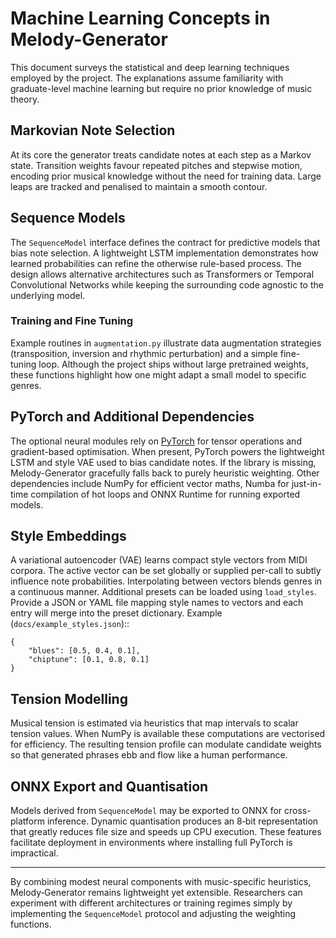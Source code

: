 # Machine Learning Concepts in Melody-Generator

This document surveys the statistical and deep learning techniques employed by the project. The explanations assume familiarity with graduate-level machine learning but require no prior knowledge of music theory.

## Markovian Note Selection

At its core the generator treats candidate notes at each step as a Markov state. Transition weights favour repeated pitches and stepwise motion, encoding prior musical knowledge without the need for training data. Large leaps are tracked and penalised to maintain a smooth contour.

## Sequence Models

The `SequenceModel` interface defines the contract for predictive models that bias note selection. A lightweight LSTM implementation demonstrates how learned probabilities can refine the otherwise rule-based process. The design allows alternative architectures such as Transformers or Temporal Convolutional Networks while keeping the surrounding code agnostic to the underlying model.

### Training and Fine Tuning

Example routines in `augmentation.py` illustrate data augmentation strategies (transposition, inversion and rhythmic perturbation) and a simple fine-tuning loop. Although the project ships without large pretrained weights, these functions highlight how one might adapt a small model to specific genres.

## PyTorch and Additional Dependencies

The optional neural modules rely on [PyTorch](https://pytorch.org) for tensor operations and gradient-based optimisation. When present, PyTorch powers the lightweight LSTM and style VAE used to bias candidate notes. If the library is missing, Melody-Generator gracefully falls back to purely heuristic weighting. Other dependencies include NumPy for efficient vector maths, Numba for just-in-time compilation of hot loops and ONNX Runtime for running exported models.

## Style Embeddings

A variational autoencoder (VAE) learns compact style vectors from MIDI corpora. The active vector can be set globally or supplied per-call to subtly influence note probabilities. Interpolating between vectors blends genres in a continuous manner.
Additional presets can be loaded using `load_styles`. Provide a JSON or YAML
file mapping style names to vectors and each entry will merge into the preset
dictionary. Example (``docs/example_styles.json``)::

    {
        "blues": [0.5, 0.4, 0.1],
        "chiptune": [0.1, 0.8, 0.1]
    }


## Tension Modelling

Musical tension is estimated via heuristics that map intervals to scalar tension values. When NumPy is available these computations are vectorised for efficiency. The resulting tension profile can modulate candidate weights so that generated phrases ebb and flow like a human performance.

## ONNX Export and Quantisation

Models derived from `SequenceModel` may be exported to ONNX for cross-platform inference. Dynamic quantisation produces an 8‑bit representation that greatly reduces file size and speeds up CPU execution. These features facilitate deployment in environments where installing full PyTorch is impractical.

---

By combining modest neural components with music-specific heuristics, Melody‑Generator remains lightweight yet extensible. Researchers can experiment with different architectures or training regimes simply by implementing the `SequenceModel` protocol and adjusting the weighting functions.

